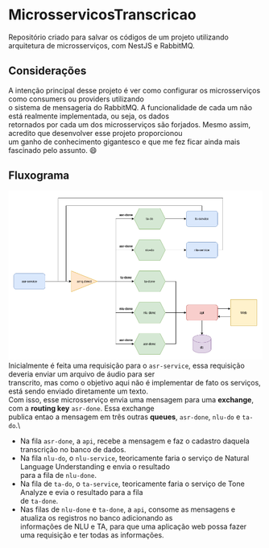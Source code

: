 # MicrosservicosTranscricao
Repositório criado para salvar os códigos de um projeto utilizando arquitetura de microsserviços, com NestJS e RabbitMQ.

## Considerações
A intenção principal desse projeto é ver como configurar os microsserviços como consumers ou providers utilizando\
o sistema de mensageria do RabbitMQ. A funcionalidade de cada um não está realmente implementada, ou seja, os dados\
retornados por cada um dos microsserviços são forjados. Mesmo assim, acredito que desenvolver esse projeto proporcionou\
um ganho de conhecimento gigantesco e que me fez ficar ainda mais fascinado pelo assunto. 😄

## Fluxograma
  ![alt text](./fluxo-microsservicos.png)
Inicialmente é feita uma requisição para o `asr-service`, essa requisição deveria enviar um arquivo de áudio para ser\
transcrito, mas como o objetivo aqui não é implementar de fato os serviços, está sendo enviado diretamente um texto.\
Com isso, esse microsserviço envia uma mensagem para uma **exchange**, com a **routing key**  `asr-done`. Essa exchange\
publica entao a mensagem em três outras **queues**, `asr-done`, `nlu-do` e `ta-do`.\
 - Na fila `asr-done`, a `api`, recebe a mensagem e faz o cadastro daquela transcrição no banco de dados. 
 - Na fila `nlu-do`, o `nlu-service`, teoricamente faria o serviço de Natural Language Understanding e envia o resultado\
para a fila de `nlu-done`.
 - Na fila de `ta-do`, o `ta-service`, teoricamente faria o serviço de Tone Analyze e evia o resultado para a fila\
de `ta-done`.
 - Nas filas de `nlu-done` e `ta-done`, a `api`, consome as mensagens e atualiza os registros no banco adicionando as\
informações de NLU e TA, para que uma aplicação web possa fazer uma requisição e ter todas as informações.
